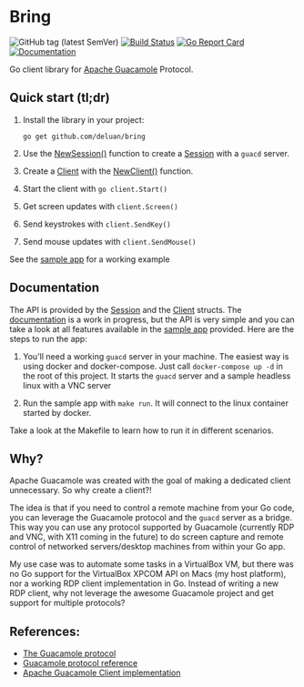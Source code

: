 # Bring
![GitHub tag (latest SemVer)](https://img.shields.io/github/v/tag/deluan/bring?label=latest)
[![Build Status](https://github.com/deluan/bring/workflows/CI/badge.svg)](https://github.com/deluan/bring/actions)
[![Go Report Card](https://goreportcard.com/badge/github.com/deluan/bring)](https://goreportcard.com/report/github.com/deluan/bring)
[![Documentation](https://img.shields.io/badge/godoc-reference-5272B4.svg?style=flat)](https://godoc.org/github.com/deluan/bring) 

Go client library for [Apache Guacamole](http://guacamole.apache.org) Protocol.

## Quick start (tl;dr)

1. Install the library in your project: 
        
       go get github.com/deluan/bring

2. Use the [NewSession()](https://godoc.org/github.com/deluan/bring#NewSession) function to create a [Session](https://godoc.org/github.com/deluan/bring#Session) with a `guacd` server.
3. Create a [Client](https://godoc.org/github.com/deluan/bring#Client) with the [NewClient()](https://godoc.org/github.com/deluan/bring#NewClient) function.
4. Start the client with `go client.Start()`
5. Get screen updates with `client.Screen()`
6. Send keystrokes with `client.SendKey()`
7. Send mouse updates with `client.SendMouse()`  
 
See the [sample app](sample/main.go) for a working example

## Documentation

The API is provided by the [Session](https://godoc.org/github.com/deluan/bring#Session) 
and the [Client](https://godoc.org/github.com/deluan/bring#Client) structs. 
The [documentation](https://godoc.org/github.com/deluan/bring) is a work in progress, 
but the API is very simple and you can take a look at all features available in the 
[sample app](sample) provided. Here are the steps to run the app:

1) You'll need a working `guacd` server in your machine. The easiest way is using docker 
and docker-compose. Just call `docker-compose up -d` in the root of this project. It 
starts the `guacd` server and a sample headless linux with a VNC server

2) Run the sample app with `make run`. It will connect to the linux container started by docker.

Take a look at the Makefile to learn how to run it in different scenarios.

## Why?

Apache Guacamole was created with the goal of making a dedicated client unnecessary. 
So why create a client?!

The idea is that if you need to control a remote machine from your Go code, you can 
leverage the Guacamole protocol and the `guacd` server as a bridge. This way you can 
use any protocol supported by Guacamole (currently RDP and VNC, with X11 coming in 
the future) to do screen capture and remote control of networked servers/desktop 
machines from within your Go app.

My use case was to automate some tasks in a VirtualBox VM, but there was no Go support 
for the VirtualBox XPCOM API on Macs (my host platform), nor a working RDP client 
implementation in Go. Instead of writing a new RDP client, why not leverage the awesome 
Guacamole project and get support for multiple protocols?

## References:
- [The Guacamole protocol](http://guacamole.apache.org/doc/gug/guacamole-protocol.html)
- [Guacamole protocol reference](http://guacamole.apache.org/doc/gug/protocol-reference.html#rect-instruction)
- [Apache Guacamole Client implementation](https://github.com/apache/guacamole-client/tree/master/guacamole-common-js)
